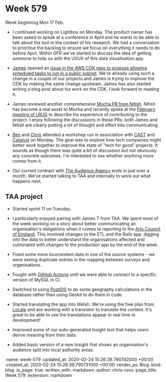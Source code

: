 Week 579
========

Week beginning Mon 17 Feb.

- I continued working on Lightbox on Monday. The product owner has been asked to speak at a conference in April and he wants to be able to talk about the tool in the context of his research. We had a conversation to prioritise the backlog to ensure we focus on everything it needs to do before April. Within GFR we've started to discuss the idea of getting someone to help us with the UI/UX of this data visualisation app.

- [James][james-mead] opened an [issue in the AWS CDK repo to propose allowing scheduled tasks to run in a public subnet][aws-cdk-6312]. We're already using such a change in a couple of our projects and James is trying to improve the CDK by making the same change upstream. James has also started writing a blog post about his work on the CDK. I look forward to reading it.

- James reviewed another comprehensive [Mocha PR from Nitish][mocha-pr-431]. Nitish has become a real asset to Mocha and recently spoke at the [February meeting of LRUG][lrug-feb-2020] to describe his experience of contributing to the project. I enjoy following the discussions in these PRs: both James and Nitish are clearly putting a lot of thought and effort into communicating.

- [Ben][ben-griffiths] and [Chris][chris-lowis] attended a workshop run in association with [CAST][cast] and [Catalyst][catalyst] on Monday. The goal was to explore how tech companies might better work together to improve the state of "tech for good" projects. It sounds as though there was quite a bit of discussion but not obviously any concrete outcomes. I'm interested to see whether anything more comes from it.

- Our current contract with [The Audience Agency][taa] ends in just over a month. We've started talking to TAA and internally to work out what happens next.

## TAA project

- Started sprint 11 on Tuesday.

- I particularly enjoyed pairing with James T from TAA. We spent most of the week working on a story about better communicating an organisation's obligations when it comes to reporting to the [Arts Council of England][ace]. This involved changes to the ETL and the Rails app, digging into the data to better understand the organisations affected and culminated with changes to the production app by the end of the week.

- Fixed some more inconsistent data in one of the source systems - we were seeing duplicate entries in the mapping between surveys and organisations.

- Fought with [GitHub Actions][github-actions] until we were able to connect to a specific version of MySQL in CI.

- Switched to using [PostGIS][postgis] to do some geography calculations in the database rather than using Geokit to do them in code.

- Started translating the app into Welsh. We're using the free plan from [Locale][locale] and are working with a translator to translate the content. It's great to be able to see the translations appear in real time in development!

- Improved some of our auto-generated Insight text that helps users derive meaning from their data.

- Added basic version of a new Insight that shows an organisation's audience split into local authority areas.

[ace]: https://www.artscouncil.org.uk/
[aws-cdk-6312]: https://github.com/aws/aws-cdk/issues/6312
[ben-griffiths]: /ben-griffiths
[cast]: https://wearecast.org.uk/
[catalyst]: https://thecatalyst.org.uk/
[chris-lowis]: /chris-lowis
[github-actions]: https://github.com/features/actions
[james-mead]: /james-mead
[locale]: https://www.localeapp.com/
[lrug-feb-2020]: http://lrug.org/meetings/2020/february/
[mocha-pr-431]: https://github.com/freerange/mocha/pull/431
[postgis]: https://postgis.net/
[taa]: https://www.theaudienceagency.org/

:name: week-579
:updated_at: 2020-02-24 15:26:39.790742000 +00:00
:created_at: 2020-02-24 15:26:39.790731000 +00:00
:render_as: Blog
:kind: blog
:is_page: true
:written_with: markdown
:author: chris-roos
:page_title: Week 579
:extension: markdown
